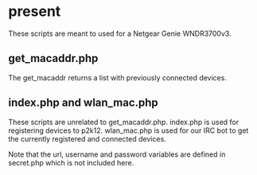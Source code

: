 present
=======
These scripts are meant to used for a Netgear Genie WNDR3700v3.

get_macaddr.php
---------------
The get_macaddr returns a list with previously connected devices.

index.php and wlan_mac.php
---------
These scripts are unrelated to get_macaddr.php. index.php is used for registering devices to p2k12. wlan_mac.php is used for our IRC bot to get the currently registered and connected devices.

Note that the url, username and password variables are defined in secret.php which is not included here.
